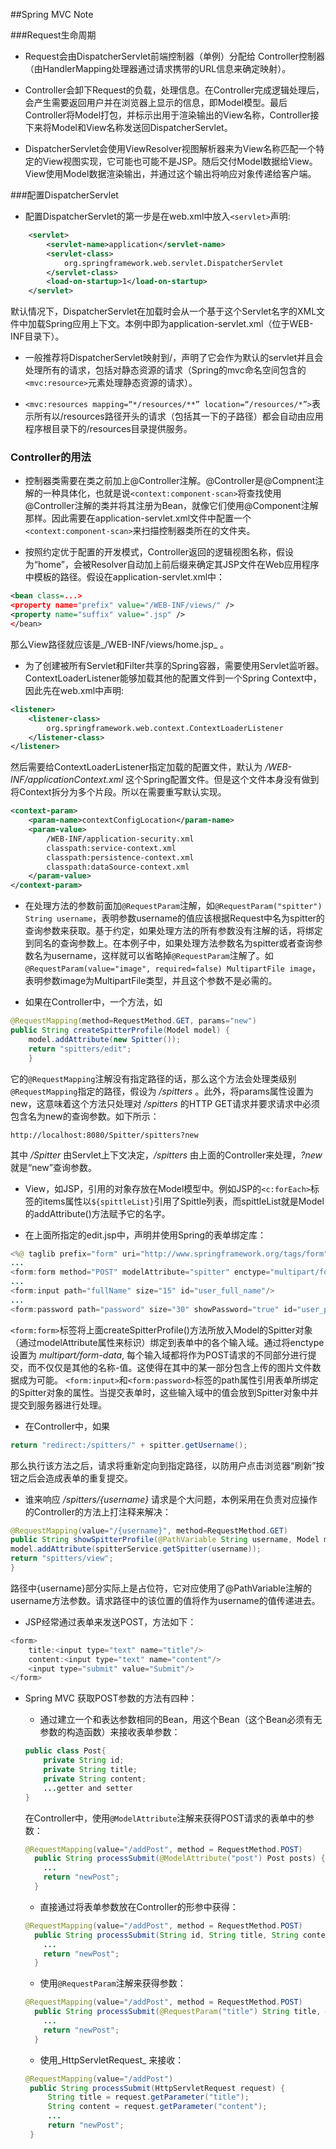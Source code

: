 ##Spring MVC Note

###Request生命周期

* Request会由DispatcherServlet前端控制器（单例）分配给 Controller控制器（由HandlerMapping处理器通过请求携带的URL信息来确定映射）。

* Controller会卸下Request的负载，处理信息。在Controller完成逻辑处理后，会产生需要返回用户并在浏览器上显示的信息，即Model模型。最后Controller将Model打包，并标示出用于渲染输出的View名称，Controller接下来将Model和View名称发送回DispatcherServlet。

* DispatcherServlet会使用ViewResolver视图解析器来为View名称匹配一个特定的View视图实现，它可能也可能不是JSP。随后交付Model数据给View。View使用Model数据渲染输出，并通过这个输出将响应对象传递给客户端。

###配置DispatcherServlet

* 配置DispatcherServlet的第一步是在web.xml中放入`<servlet>`声明:       

~~~xml
	<servlet>
		<servlet-name>application</servlet-name>
		<servlet-class>
			org.springframework.web.servlet.DispatcherServlet
		</servlet-class>
		<load-on-startup>1</load-on-startup>
	</servlet>
~~~
默认情况下，DispatcherServlet在加载时会从一个基于这个Servlet名字的XML文件中加载Spring应用上下文。本例中即为application-servlet.xml（位于WEB-INF目录下）。

* 一般推荐将DispatcherServlet映射到/，声明了它会作为默认的servlet并且会处理所有的请求，包括对静态资源的请求（Spring的mvc命名空间包含的`<mvc:resource>`元素处理静态资源的请求）。

* `<mvc:resources mapping=“*/resources/**” location=“/resources/*”>`表示所有以/resources路径开头的请求（包括其一下的子路径）都会自动由应用程序根目录下的/resources目录提供服务。

### Controller的用法

* 控制器类需要在类之前加上@Controller注解。@Controller是@Compnent注解的一种具体化，也就是说`<context:component-scan>`将查找使用@Controller注解的类并将其注册为Bean，就像它们使用@Component注解那样。因此需要在application-servlet.xml文件中配置一个 `<context:component-scan>`来扫描控制器类所在的文件夹。

* 按照约定优于配置的开发模式，Controller返回的逻辑视图名称，假设为“home”，会被Resolver自动加上前后缀来确定其JSP文件在Web应用程序中模板的路径。假设在application-servlet.xml中：  

~~~xml
<bean class=...>
<property name="prefix" value="/WEB-INF/views/" />
<property name="suffix" value=".jsp" />
</bean>
~~~

那么View路径就应该是_/WEB-INF/views/home.jsp_ 。

* 为了创建被所有Servlet和Filter共享的Spring容器，需要使用Servlet监听器。ContextLoaderListener能够加载其他的配置文件到一个Spring Context中，因此先在web.xml中声明:

~~~xml
<listener>
	<listener-class>  
		org.springframework.web.context.ContextLoaderListener
	</listener-class>
</listener>
~~~
然后需要给ContextLoaderListener指定加载的配置文件，默认为 _/WEB-INF/applicationContext.xml_ 这个Spring配置文件。但是这个文件本身没有做到将Context拆分为多个片段。所以在需要重写默认实现。

~~~xml
<context-param>
	<param-name>contextConfigLocation</param-name>
	<param-value>
		/WEB-INF/application-security.xml
		classpath:service-context.xml
		classpath:persistence-context.xml
		classpath:dataSource-context.xml
	</param-value>
</context-param>
~~~

* 在处理方法的参数前面加`@RequestParam`注解，如`@RequestParam("spitter") String username`，表明参数username的值应该根据Request中名为spitter的查询参数来获取。基于约定，如果处理方法的所有参数没有注解的话，将绑定到同名的查询参数上。在本例子中，如果处理方法参数名为spitter或者查询参数名为username，这样就可以省略掉`@RequestParam`注解了。如`@RequestParam(value="image", required=false) MultipartFile image`，表明参数image为MultipartFile类型，并且这个参数不是必需的。

* 如果在Controller中，一个方法，如

~~~java
@RequestMapping(method=RequestMethod.GET, params="new")
public String createSpitterProfile(Model model) {
	model.addAttribute(new Spitter());
	return "spitters/edit";
	}
~~~

它的`@RequestMapping`注解没有指定路径的话，那么这个方法会处理类级别`@RequestMapping`指定的路径，假设为 _/spitters_ 。此外，将params属性设置为new，这意味着这个方法只处理对 _/spitters_ 的HTTP GET请求并要求请求中必须包含名为new的查询参数。如下所示：

~~~url
http://localhost:8080/Spitter/spitters?new
~~~
其中 _/Spitter_ 由Servlet上下文决定，_/spitters_ 由上面的Controller来处理，_?new_ 就是“new”查询参数。

* View，如JSP，引用的对象存放在Model模型中。例如JSP的`<c:forEach>`标签的items属性以`${spittleList}`引用了Spittle列表，而spittleList就是Model的addAttribute()方法赋予它的名字。

* 在上面所指定的edit.jsp中，声明并使用Spring的表单绑定库：

~~~java
<%@ taglib prefix="form" uri="http://www.springframework.org/tags/form"%>
...
<form:form method="POST" modelAttribute="spitter" enctype="multipart/form-data">
...
<form:input path="fullName" size="15" id="user_full_name"/>
...
<form:password path="password" size="30" showPassword="true" id="user_password">
~~~
`<form:form>`标签将上面createSpitterProfile()方法所放入Model的Spitter对象（通过modelAttribute属性来标识）绑定到表单中的各个输入域。通过将enctype设置为 _multipart/form-data_, 每个输入域都将作为POST请求的不同部分进行提交，而不仅仅是其他的名称-值。这使得在其中的某一部分包含上传的图片文件数据成为可能。 `<form:input>`和`<form:password>`标签的path属性引用表单所绑定的Spitter对象的属性。当提交表单时，这些输入域中的值会放到Spitter对象中并提交到服务器进行处理。

* 在Controller中，如果

~~~java
return "redirect:/spitters/" + spitter.getUsername();
~~~
那么执行该方法之后，请求将重新定向到指定路径，以防用户点击浏览器“刷新”按钮之后会造成表单的重复提交。

* 谁来响应 _/spitters/{username}_ 请求是个大问题，本例采用在负责对应操作的Controller的方法上打注释来解决：

~~~java
@RequestMapping(value="/{username}", method=RequestMethod.GET)
public String showSpitterProfile(@PathVariable String username, Model model) {
model.addAttribute(spitterService.getSpitter(username));
return "spitters/view";
}
~~~
路径中{username}部分实际上是占位符，它对应使用了@PathVariable注解的username方法参数。请求路径中的该位置的值将作为username的值传递进去。

* JSP经常通过表单来发送POST，方法如下：

~~~java
<form>
	title:<input type="text" name="title"/>
	content:<input type="text" name="content"/>
	<input type="submit" value="Submit"/>
</form>
~~~

* Spring MVC 获取POST参数的方法有四种：

    - 通过建立一个和表达参数相同的Bean，用这个Bean（这个Bean必须有无参数的构造函数）来接收表单参数：

    ~~~java
    public class Post{
		private String id;
		private String title;
		private String content;
		...getter and setter
	}
    ~~~
    在Controller中，使用`@ModelAttribute`注解来获得POST请求的表单中的参数：
    
    ~~~java
    @RequestMapping(value="/addPost", method = RequestMethod.POST)
      public String processSubmit(@ModelAttribute("post") Post posts) {
      	...
        return "newPost";
      }
    ~~~
    
     - 直接通过将表单参数放在Controller的形参中获得：
    
    ~~~java
    @RequestMapping(value="/addPost", method = RequestMethod.POST)
      public String processSubmit(String id, String title, String content) {
      	...
        return "newPost";
      }
    ~~~

   - 使用`@RequestParam`注解来获得参数：

    ~~~java
    @RequestMapping(value="/addPost", method = RequestMethod.POST)
      public String processSubmit(@RequestParam("title") String title, @RequestParam("content") String content) {          
      	...
      	return "newPost";
      }
    ~~~

   - 使用_HttpServletRequest_ 来接收：

   ~~~java
   @RequestMapping(value="/addPost")
    public String processSubmit(HttpServletRequest request) {
        String title = request.getParameter("title");
        String content = request.getParameter("content");
        ...
        return "newPost";
    }
   ~~~